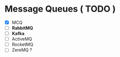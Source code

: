 # Message Queues ( TODO )

- [x] MCQ
- [ ] **RabbitMQ**
- [ ] **Kafka**
- [ ] ActiveMQ
- [ ] RocketMQ
- [ ] ZereMQ ?

